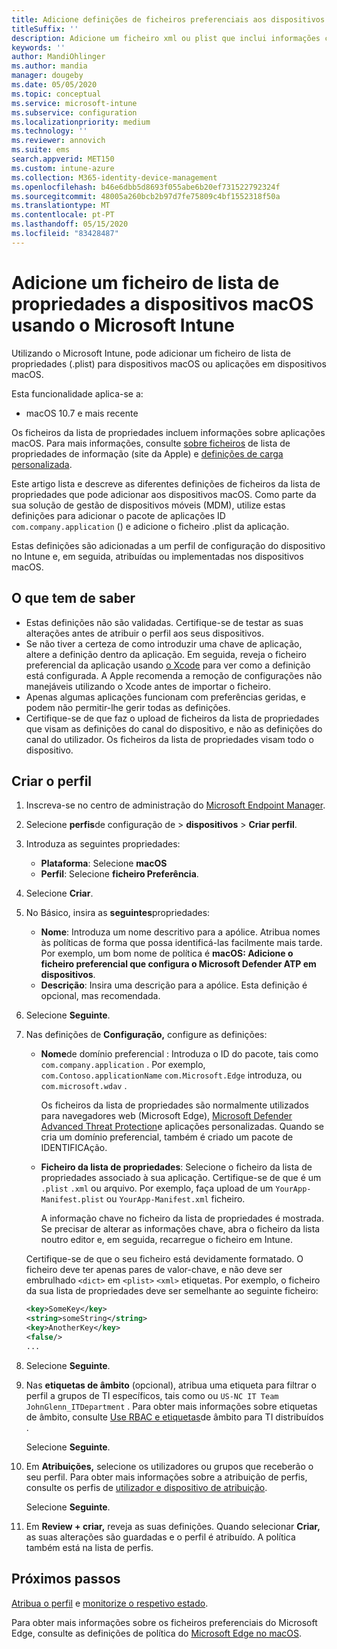 ```yaml
---
title: Adicione definições de ficheiros preferenciais aos dispositivos macOS no Microsoft Intune - Azure / Microsoft Docs
titleSuffix: ''
description: Adicione um ficheiro xml ou plist que inclui informações chave sobre a sua aplicação. Utilize um perfil de configuração de ficheiro preferencial para alterar as informações chave no ficheiro da lista de propriedades e atribuí-la aos seus dispositivos macOS.
keywords: ''
author: MandiOhlinger
ms.author: mandia
manager: dougeby
ms.date: 05/05/2020
ms.topic: conceptual
ms.service: microsoft-intune
ms.subservice: configuration
ms.localizationpriority: medium
ms.technology: ''
ms.reviewer: annovich
ms.suite: ems
search.appverid: MET150
ms.custom: intune-azure
ms.collection: M365-identity-device-management
ms.openlocfilehash: b46e6dbb5d8693f055abe6b20ef731522792324f
ms.sourcegitcommit: 48005a260bcb2b97d7fe75809c4bf1552318f50a
ms.translationtype: MT
ms.contentlocale: pt-PT
ms.lasthandoff: 05/15/2020
ms.locfileid: "83428487"
---
```

# <a name="add-a-property-list-file-to-macos-devices-using-microsoft-intune"></a>Adicione um ficheiro de lista de propriedades a dispositivos macOS usando o Microsoft Intune

Utilizando o Microsoft Intune, pode adicionar um ficheiro de lista de propriedades (.plist) para dispositivos macOS ou aplicações em dispositivos macOS.

Esta funcionalidade aplica-se a:

- macOS 10.7 e mais recente

Os ficheiros da lista de propriedades incluem informações sobre aplicações macOS. Para mais informações, consulte [sobre ficheiros](https://developer.apple.com/library/archive/documentation/General/Reference/InfoPlistKeyReference/Articles/AboutInformationPropertyListFiles.html) de lista de propriedades de informação (site da Apple) e [definições de carga personalizada](https://support.apple.com/guide/mdm/custom-mdm9abbdbe7/1/web/1).

Este artigo lista e descreve as diferentes definições de ficheiros da lista de propriedades que pode adicionar aos dispositivos macOS. Como parte da sua solução de gestão de dispositivos móveis (MDM), utilize estas definições para adicionar o pacote de aplicações ID `com.company.application` () e adicione o ficheiro .plist da aplicação.

Estas definições são adicionadas a um perfil de configuração do dispositivo no Intune e, em seguida, atribuídas ou implementadas nos dispositivos macOS.

## <a name="what-you-need-to-know"></a>O que tem de saber

- Estas definições não são validadas. Certifique-se de testar as suas alterações antes de atribuir o perfil aos seus dispositivos.
- Se não tiver a certeza de como introduzir uma chave de aplicação, altere a definição dentro da aplicação. Em seguida, reveja o ficheiro preferencial da aplicação usando [o Xcode](https://developer.apple.com/xcode/) para ver como a definição está configurada. A Apple recomenda a remoção de configurações não manejáveis utilizando o Xcode antes de importar o ficheiro.
- Apenas algumas aplicações funcionam com preferências geridas, e podem não permitir-lhe gerir todas as definições.
- Certifique-se de que faz o upload de ficheiros da lista de propriedades que visam as definições do canal do dispositivo, e não as definições do canal do utilizador. Os ficheiros da lista de propriedades visam todo o dispositivo.

## <a name="create-the-profile"></a>Criar o perfil

1. Inscreva-se no centro de administração do [Microsoft Endpoint Manager](https://go.microsoft.com/fwlink/?linkid=2109431).
2. Selecione **perfis**de configuração de  >  **dispositivos**  >  **Criar perfil**.
3. Introduza as seguintes propriedades:

    - **Plataforma**: Selecione **macOS**
    - **Perfil**: Selecione **ficheiro Preferência**.

4. Selecione **Criar**.
5. No Básico, insira as **seguintes**propriedades:

    - **Nome**: Introduza um nome descritivo para a apólice. Atribua nomes às políticas de forma que possa identificá-las facilmente mais tarde. Por exemplo, um bom nome de política é **macOS: Adicione o ficheiro preferencial que configura o Microsoft Defender ATP em dispositivos**.
    - **Descrição**: Insira uma descrição para a apólice. Esta definição é opcional, mas recomendada.

6. Selecione **Seguinte**.

7. Nas definições de **Configuração,** configure as definições:

    - **Nome**de domínio preferencial : Introduza o ID do pacote, tais como `com.company.application` . Por exemplo, `com.Contoso.applicationName` `com.Microsoft.Edge` introduza, ou `com.microsoft.wdav` .

      Os ficheiros da lista de propriedades são normalmente utilizados para navegadores web (Microsoft Edge), [Microsoft Defender Advanced Threat Protection](https://docs.microsoft.com/windows/security/threat-protection/microsoft-defender-atp/microsoft-defender-atp-mac)e aplicações personalizadas. Quando se cria um domínio preferencial, também é criado um pacote de IDENTIFICAção.

    - **Ficheiro da lista de propriedades**: Selecione o ficheiro da lista de propriedades associado à sua aplicação. Certifique-se de que é um `.plist` `.xml` ou arquivo. Por exemplo, faça upload de um `YourApp-Manifest.plist` ou `YourApp-Manifest.xml` ficheiro.

      A informação chave no ficheiro da lista de propriedades é mostrada. Se precisar de alterar as informações chave, abra o ficheiro da lista noutro editor e, em seguida, recarregue o ficheiro em Intune.

    Certifique-se de que o seu ficheiro está devidamente formatado. O ficheiro deve ter apenas pares de valor-chave, e não deve ser embrulhado `<dict>` em `<plist>` `<xml>` etiquetas. Por exemplo, o ficheiro da sua lista de propriedades deve ser semelhante ao seguinte ficheiro:

    ```xml
    <key>SomeKey</key>
    <string>someString</string>
    <key>AnotherKey</key>
    <false/>
    ...
    ```

8. Selecione **Seguinte**.
9. Nas **etiquetas de âmbito** (opcional), atribua uma etiqueta para filtrar o perfil a grupos de TI específicos, tais como ou `US-NC IT Team` `JohnGlenn_ITDepartment` . Para obter mais informações sobre etiquetas de âmbito, consulte [Use RBAC e etiquetas](../fundamentals/scope-tags.md)de âmbito para TI distribuídos .

    Selecione **Seguinte**.

10. Em **Atribuições,** selecione os utilizadores ou grupos que receberão o seu perfil. Para obter mais informações sobre a atribuição de perfis, consulte os perfis de [utilizador e dispositivo de atribuição](device-profile-assign.md).

    Selecione **Seguinte**.

11. Em **Review + criar,** reveja as suas definições. Quando selecionar **Criar,** as suas alterações são guardadas e o perfil é atribuído. A política também está na lista de perfis.

## <a name="next-steps"></a>Próximos passos

[Atribua o perfil](device-profile-assign.md) e [monitorize o respetivo estado](device-profile-monitor.md).

Para obter mais informações sobre os ficheiros preferenciais do Microsoft Edge, consulte as definições de política do [Microsoft Edge no macOS](https://docs.microsoft.com/deployedge/configure-microsoft-edge-on-mac).
